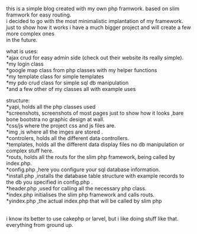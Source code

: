 this is a simple blog created with my own php framwork.
based on slim framwork for easy routing.
<br>
i decided to go with the most minimalistic implantation of my framework.<br>
just to show how it works i have a much bigger project and will create a few more complex ones<br>
in the future. 
<br>

what is uses:<br>
*ajax crud for easy admin side (check out their website its really simple).<br>
*my login class<br>
*google map class from php classes with my helper functions<br>
*my template class for simple templates<br>
*my pdo crud class for simple sql db manipulation<br>
*and a few other of my classes all with example uses<br>

structure:<br>
*yapi, holds all the php classes used<br>
*screenshots, screenshots of most pages just to show how it looks ,bare bone bootstra no graphic design at wall.<br>
*css/js where the project css and js files are.<br>
*img ,is where all the imges are stored .<br>
*controlers, holds all the different data controllers.<br>
*templates, holds all the different data display files no db manipulation or complex stuff here.<br>
*routs, holds all the routs for the slim php framework, being called by index.php.<br>
*config.php ,here you configure your sql database information.<br>
*install.php ,installs the database table structure with example records to the db you specified in config.php .<br>
*header.php ,used for calling all the necessary php class.<br>
*index.php initialises the slim php framework and calls routs.<br>
*yindex.php ,the actual index.php that will be called by slim php<br><br>

i know its better to use cakephp or larvel, but i like doing stuff like that. everything from ground up.
